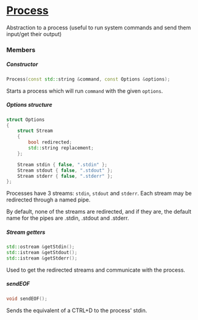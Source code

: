 # [Process](Process.hpp)

Abstraction to a process (useful to run system commands and send them input/get their output)

### Members

##### Constructor

```cpp
Process(const std::string &command, const Options &options);
```
Starts a process which will run `command` with the given `options`.

##### Options structure
```cpp
struct Options
{
    struct Stream
    {
        bool redirected;
        std::string replacement;
    };

    Stream stdin { false, ".stdin" };
    Stream stdout { false, ".stdout" };
    Stream stderr { false, ".stderr" };
};
```
Processes have 3 streams: `stdin`, `stdout` and `stderr`. Each stream may be redirected through a named pipe.

By default, none of the streams are redirected, and if they are, the default name for the pipes are .stdin, .stdout and .stderr.

##### Stream getters

```cpp
std::ostream &getStdin();
std::istream &getStdout();
std::istream &getStderr();
```
Used to get the redirected streams and communicate with the process.

##### sendEOF

```cpp
void sendEOF();
```
Sends the equivalent of a CTRL+D to the process' stdin.
